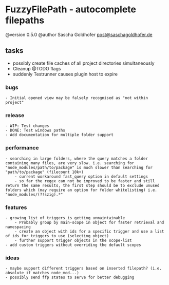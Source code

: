 # FuzzyFilePath - autocomplete filepaths

@version 0.5.0
@author Sascha Goldhofer <post@saschagoldhofer.de>

## tasks

- possibly create file caches of all project directories simultaneously
- Cleanup @TODO flags
- suddenly Testrunner causes plugin host to expire

### bugs

    - Initial opened view may be falsely recognised as "not within project"

### release

    - WIP: Test changes
    - DONE: Test windows paths
    - Add documentation for multiple folder support

### performance

    - searching in large folders, where the query matches a folder containing many files, are very slow. i.e. searching for "node_modules/path/to/package" is much slower than searching for "path/to/package" (filecount 10k+)
        - current workaround fast_query option in default settings
        - so far the regex can not be improved to be faster and still return the same results, the first step should be to exclude unused folders which (may require an option for folder whitelisting) i.e. "node_modules/(?!szig).*"

### features

    - growing list of triggers is getting unmaintainable
        - Probably group by main-scope in object for faster retrieval and namespacing
        - create an object with ids for a specific trigger and use a list of ids for triggers to use (selecting object)
        - further support trigger objects in the scope-list
    - add custom triggers without overriding the default scopes

### ideas

    - maybe support different triggers based on inserted filepath? (i.e. absolute if matches node_mod...)
    - possibly send ffp states to serve for better debugging
